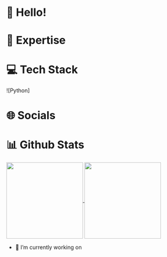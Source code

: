 # 👋 Hello!


# 🚀 Expertise


# 💻 Tech Stack
![Python] 

# 🌐 Socials


# 📊 Github Stats
<a href="https://github.com/felipern09/github-readme-stats">
  <img height=200 align="center" src="https://github-readme-stats.vercel.app/api?username=felipern09&show_icons=true&theme=dark&ranl_icon=github" />
</a>
<a href="https://github.com/felipern09/convoychat">
  <img height=200 align="center" src="https://github-readme-stats.vercel.app/api/top-langs/?username=felipern09&layout=compact&theme=dark&langs_count=8&card_width=320" />
</a>

- 🔭 I’m currently working on

